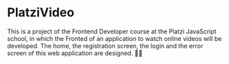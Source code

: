 # PlatziVideo
This is a project of the Frontend Developer course at the Platzi JavaScript school, in which the Fronted of an application to watch online videos will be developed. The home, the registration screen, the login and the error screen of this web application are designed. 💛💚

